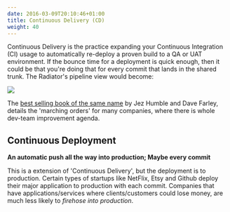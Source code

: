 ```yaml
---
date: 2016-03-09T20:10:46+01:00
title: Continuous Delivery (CD)
weight: 40
---
```


Continuous Delivery is the practice expanding your Continuous Integration (CI) usage to automatically
re-deploy a proven build to a QA or UAT environment. If the bounce time for a deployment is quick enough,
then it could be that you're doing that for every commit that lands in the shared trunk. The Radiator's pipeline view would 
become:

![](/images/pipelines2.png)

The [best selling book of the same name](/publications/#continuous-delivery-july-27-2010) by Jez Humble and Dave Farley, 
details the 'marching orders' for many companies, where there is whole dev-team improvement agenda.

## Continuous Deployment

**An automatic push all the way into production; Maybe every commit**

This is a extension of 'Continuous Delivery', but the deployment is to production. Certain types of startups like 
NetFlix, Etsy and Github deploy their major application to production with each commit. Companies that have 
applications/services where  clients/customers could lose money, are much less likely to *firehose into production*.
